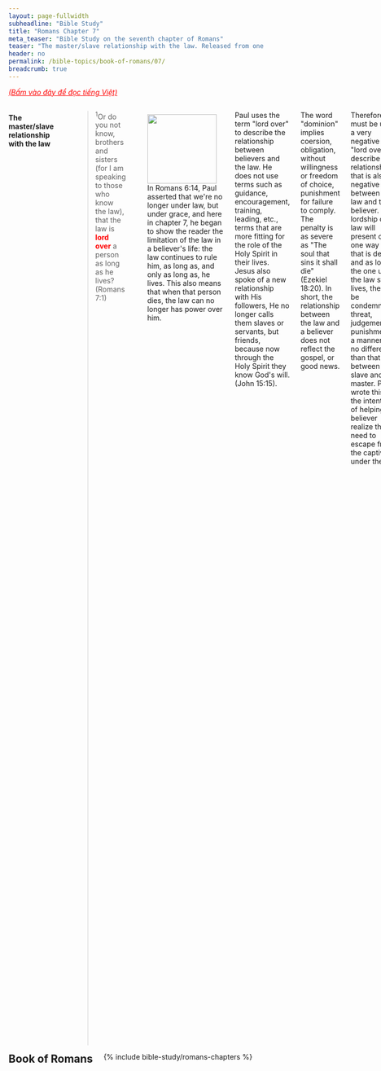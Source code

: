 ```yaml
---
layout: page-fullwidth
subheadline: "Bible Study"
title: "Romans Chapter 7"
meta_teaser: "Bible Study on the seventh chapter of Romans"
teaser: "The master/slave relationship with the law. Released from one to marry another. To bear fruit to God: die to the law. Law/death vs. Spirit/life. The law reveals sin. The commandment brought death, not life. Men's utter helplessness. We need WHO, not HOW."
header: no
permalink: /bible-topics/book-of-romans/07/
breadcrumb: true
---
```

<!--more-->
<p style="font-style: italic;"><a style="color: #ff0000;" href="{{ site.projectname }}/hoc-kinh-thanh/sach-ro-ma/07/">(Bấm vào đây để đọc tiếng Việt)</a></p>
<div class="row">
<div class="medium-8 columns">

<!-- MAIN TEXT -->
<h4 abp="1953"><strong>The master/slave relationship with the law</strong></h4>
<p style="text-align: left;" abp="1960"><strong></strong><blockquote><sup abp="1961">1</sup>Or do you not know, brothers and sisters (for I am speaking to those who know the law), that the law is <span style="color: #ff0000;"><strong>lord over</strong></span> a person as long as he lives? (Romans 7:1) </blockquote></p>
<div>
<p>
<img alt src="{{ site.baseurl }}/images/no-condemnation.jpg" style="border: 0px none; margin: 7px 15px 0px 0px; max-width: 100%; height: 136px; padding: 0px; float: left;">
<p style="text-align: left;" abp="1968">In Romans 6:14, Paul asserted that we're no longer under law, but under grace, and here in chapter 7, he began to show the reader the limitation of the law in a believer's life: the law continues to rule him, as long as, and only as long as, he lives. This also means that when that person dies, the law can no longer has power over him.</p>
</p>
</div>
<p style="text-align: left;">Paul uses the term "lord over" to describe the relationship between believers and the law. He does not use terms such as guidance, encouragement, training, leading, etc., terms that are more fitting for the role of the Holy Spirit in their lives. Jesus also spoke of a new relationship with His followers, He no longer calls them slaves or servants, but friends, because now through the Holy Spirit they know God's will. (John 15:15).</p>
<p style="text-align: left;">The word "dominion" implies coersion, obligation, without willingness or freedom of choice, punishment for failure to comply. The penalty is as severe as "The soul that sins it shall die" (Ezekiel 18:20). In short, the relationship between the law and a believer does not reflect the gospel, or good news.</p>
<p style="text-align: left;">Therefore Paul must be using a very negative term, "lord over," to describe a relationship that is also negative between the law and the believer. The lordship of the law will present only one way out that is death, and as long as the one under the law still lives, there will be condemnation, threat, judgement, punishment, in a manner of no difference than that between a slave and his master. Paul wrote this with the intention of helping the believer realize they need to escape from the captivity under the law.</p>
<h4 style="text-align: left;" abp="1996"><strong>Released from one to marry another</strong></h4>
<p style="text-align: left;" abp="1996"><blockquote><sup>2</sup>For a married woman is bound by law to her husband as long as he lives, but <span style="color: #ff0000;"><strong>if her husband dies, she is released from the law of the marriage</strong></span>. <sup>3</sup>So then, if she is joined to another man while her husband is alive, she will be called an adulteress. But if her husband dies, she is free from that law, and if she is joined to another man, she is not an adulteress. (Romans 7:2-3)</blockquote></p>
<p style="text-align: left;" abp="1996">Paul used an example in marriage based on Jewish custom which allows a wife to remarry without committing adultery. That is when the husband dies, she can marry another. Let us pay attention to three important terms: 1) "the law" which binds the wife to her husband, 2) "husband" is the one with an unbreakable bond to the wife, and lastly 3) "free," as in liberty, or freedom.<br /><br /></p>
<h4 style="text-align: left;" abp="1996"><strong>To bear fruit to God: die to the law</strong></h4>
<p style="text-align: left;" abp="1996"><blockquote><sup>4</sup>So, my brothers and sisters, you also <span style="color: #ff0000;"><strong>died to the law</strong></span> through the body of Christ, so that you could be joined to another, to the one who was raised from the dead, to <span style="color: #ff0000;"><strong>bear fruit to God</strong></span>. (Romans 7:4) </blockquote></p>
<p style="text-align: left;">After using an example of marriage to establish a foundation upon which a wife can marry another man without committing adultery, when her husband dies.&nbsp; Paul now shows us how we can become "wife," or "bride" of Christ.</p>
<p style="text-align: left;">In Paul's example, the wife is released from the law when her husband dies, but in verse 4 above, Paul wrote that the wife, or we believers, died to the law already. It seems Paul is implying that the death of either party will nullify the law that bind them together. But how is it that we're alive and yet can be considered dead to the law? In verse 4 Paul says that it is through the body of Christ. Somehow Christ's death on the cross is now counted toward us as a payment for sin, to purchase us from the law that bound us to the body of death. This is exactly how God's plan of salvation works out. This is miracle of grace that brought tears to my eyes: "How can it be, that Thou my God shouldst die for me."</p>
<p style="text-align: left;">Now let's talk about "<em><span style="color: #008000;">bearing fruit to God.</span></em>" Looking back over the four gospels, especially John 15:5, when Christ Jesus said: "<span style="color: #008000;"><em>I am the vine, and you are the branches. He who is in me, and I in him, will bear much fruit.</em></span>" Over many decades, having read many books and heard many sermons, I was led to believe that "to be in Christ" means to keep doing things that believers should do. But if you have labored with me in this Romans study, patiently follow Paul's lengthy but careful discourse up to this point, you must come to the same conclusion that to be in Christ means, and can only happen when, you died to the law. Let us read verse 4 one more time: "<span style="color: #008000;"><em>So, my brothers and sisters, you also died to the law through the body of Christ, so that you could be joined to another, to the one who was raised from the dead, to bear fruit to God.</em></span>" You died ... so that ... If you haven't done the first step, you cannot proceed to the next. If you haven't died to the law, you cannot become one with Christ. But once you become one with Christ, He will bear fruit in you as a byproduct of such relationship.</p>
<p style="text-align: left;">There is though one more implication before we leave this part of the study. Christ died on our behalf so we may be released from the law that bound us to the old husband, the sinful flesh. What happens when some like the Galatians go back to the law, hence go back to the old husband? Wouldn't this be the ultimate form of spiritual adultary? Of lukewarmness? Of serving two masters? No, choose one and never look back.</p>
<h4 style="text-align: left;" abp="1996"><br /><strong>Law/death vs. Spirit/life</strong></h4>
<p style="text-align: left;" abp="1996"><blockquote><sup>5</sup>For when we were in the flesh, the sinful desires, aroused by the law, were active in the members of our body to <span style="color: #ff0000;"><strong>bear fruit for death</strong></span>. <sup>6</sup>But now we have been released from the law, because <span style="color: #ff0000;"><strong>we have died to what controlled us</strong></span>, so that we may serve in <span style="color: #ff0000;"><strong>the new life of the Spirit</strong></span> and <strong><span style="color: #ff0000;">not under the old written code</span></strong>. (Romans 7:5-6) </blockquote></p>
<p style="text-align: left;">Even now as I'm translating my Vietnamese study notes to English, I'm shocked to see how badly it was translated from the King James version. The Vietnamese translates "For when we were in the flesh," to the effective meaning of "For when we still lived in fleshly pursuit." Though badly translated, it may have helped prove my assessment that there is profound misunderstanding, or willing hypocrisy, on the part of those who hold the faulty view yet not spending any amount of labor trying to understand what Paul is really saying. What happens to "<em><span style="color: #008000;">Study to shew thyself approved unto God, a workman that needeth not to be ashamed, rightly dividing the word of truth</span>.</em>"? (2 Timothy 2:15).</p>
<p style="text-align: left;">Based on the faulty (but practically correct in reflecting the misconception) Vietnamese translation, what does it mean to "be in the flesh?" I assert that the overwhelming majority believes that this means to be lured still by fleshly desires. But before we delve further into this passage to get its true meaning, let us continue to take apart this whole passage.</p>
<p style="text-align: left;">In verse 5, Paul said we were IN THE FLESH, and then in verse 6 he announces a change in status that we have been RELEASED FROM THE LAW. Let us express what he just said in a couple of ways:</p>
<p style="text-align: left;">1. We were in the flesh, because we were still under the law<br data-mce-bogus="1" />2. Because we have been released from the law, we're no longer under the dominion of the flesh</p>
<p style="text-align: left;">Then it stands to reason that to be in the flesh has the same meaning with to be under the law, or conversely to die to the flesh also means to die to the law. This is an amazing truth that believers for thousands of years past have misintepreted and consequently misapplied in ways not reflecting biblical truth.</p>
<p style="text-align: left;">Let's take for example the effect of the law on sin, where it is written in verse 5 above that "<span style="color: #008000;"><em>sinful desires, aroused by the law</em></span>," flies right in the face of conventional understanding that the law helps in restraining the sinful nature. This is what is written in the Bible, that the law actually arouses man's sinful flesh. And if it is so, then why in the world did God give man even more law through the addition of the 10 commandments, beyond what they already knew in their conscience? The answer is, contrary to what many think, He gave the law to show how utterly depraved they all are.</p>
<p style="text-align: left;"><span style="color: #008000;"><em>"For God achieved what the law could not do because it was weakened through the flesh. By sending his own Son in the likeness of sinful flesh and concerning sin, he condemned sin in the flesh." (<a class="NETBibleTagged">Romans 8:3</a>)</em></span></p>
<p style="text-align: left;">In short, relying on the law to live the Christian faith will lead to failure, and the fruit borne by the flesh as it is provoked by the law will only be fruit for death.</p>
<p style="text-align: left;">Verse 6 writes: "<span style="color: #008000;"><em>we have been released from the law ... so that we may serve ...</em></span>" which shows us a pattern contrary to conventional teaching, but will yield abiding fruit, because it is based on God's Word. One who desires to serve God cannot rely on the law as his counselor. "Thy Word is the lamp unto my feet" cannot be the law, or commandments, but Word spoken from heaven as sure as the nails on the cross that: "The righteous will live by faith." God's Word is not commandments written on tablets of stone, because "the letter kills" (2 Corinthians 3:6), but is the Word Himself, is "Christ in you the hope of glory" (Colossians 1:27).</p>
<p style="text-align: left;">So how do we serve God? In the new way of the Spirit, not in the old way of the written code, or law, or rules, or regulations, or commandments.&nbsp; New way vs. Old way, New Covenant vs. Old Covenant. If the Old can bring us salvation then Christ didn't need to die on the cross. The new way of the Spirit is through only one straight and narrow way: faith. For if it is by the power of the Spirit, there is no need of "flesh and blood" that can only produce fruit for death (John 3:6).</p>
<p style="text-align: left;">This is one of the most profound passage on the life of faith. Now having arrived at this point we must come to the understanding that to be "in the flesh" does not mean to keep tripping and falling over common weaknesses or temptations, or conversely to die to the flesh does not mean one strive to become sinless, or reach the goal of no longer falling into temptation, because this is not possible with anyone who has a sinful nature, which all of mankind do possess.</p>
<p style="text-align: left;">To die to the flesh is to no longer operate from the negative position of continually battling against flesh and blood, or to measure our relationship with God based on sins, but on righteousness, on plate already swiped clean by the blood of the Lamb. This believer who, through faith, considers himself already dead to sin, that it no longer holds the power of condemnation upon him. Practically he still sins, because he sins even when he performs his most righteous deeds, but positionally he is as pure as the whitest of snow.</p>
<p style="text-align: left;">The Hebrews of old only focused on the giants to the point they left the promised land and headed back to the desert to die. Is it the same thing with us to day? Are you still battling sins or have you stood the ground of a conqueror with Christ? Are you setting your hearts on things above, or are you looking down like Peter and sink? That is the difference between the old way of the written code, which is the law, and the new way of the Spirit, which is by grace and through faith.</p>
<h4 style="text-align: left;" abp="1996"><br /><strong>The law reveals sin</strong></h4>
<p style="text-align: left;" abp="1996"><blockquote><sup>7</sup>What shall we say then? Is the law sin? Absolutely not! Certainly, I would not have known sin except through the law. For indeed I would not have known what it means to desire something belonging to someone else if the law had not said, " Do not covet." (Romans 7:7) </blockquote></p>
<p style="text-align: left;" abp="1996">It was perhaps for answering someone who might slander what Paul wrote in verse 5 that it was the law that aroused sinful desires, he explained that though that was the unexpected effect of the law, it was by no means the same thing as sin. The law serves to reveal sin for what it is, much like the X-ray which sweeps through the body to reveal diseases that need remedy, but the X-ray itself does not provide the cure, and the X-ray is not the disease it reveals.<br /><br /></p>
<h4 style="text-align: left;" abp="1996"><strong>The commandment brought death, not life</strong></h4>
<p style="text-align: left;" abp="1996"><blockquote><sup>8</sup>But sin, seizing the opportunity through the commandment, produced in me all kinds of wrong desires. For apart from the law, sin is dead. <sup>9</sup>And I was once alive apart from the law, but with the coming of the commandment sin became alive <sup>10</sup>and I died. So I found that the very commandment that was intended to bring life brought death! <sup>11</sup>For sin, seizing the opportunity through the commandment, deceived me and through it I died. (Romans 7:8-11) </blockquote></p>
<p abp="1996" style="text-align: left;">While the law may deter its subjects from the carrying out of the transgression and gives temporary relief, it actually increases sinful desires. It may help a person avoid the temporal consequences of sins, but due to its increasing the internal effect of sins, it drives a person further and further away from God, much like the knowledge of good and evil that drove our first parents away from their Creator.</p>
<p abp="1996" style="text-align: left;">When was Paul, or when were we, alive apart from the law? Perhaps the time in every one of our lives when we were too young to develop a conciousness of good and evil. But that time of childhood innocense quickly left us as we grew up, and the commandment, or the conscience of everyone be they Jews or not, bring sin to life and we all died spiritually as a result.</p>
<p abp="1996" style="text-align: left;">Wasn't this what happened to Eve (who represents mankind, whereas Adam is a type of Christ) after she ate of the tree of the knowledge of good and evil? In Genesis 2:17, God said: "<span style="color: #008000;"><em>You must not eat from the tree of the knowledge of good and evil, for when you eat from it you will certainly die</em></span>."</p>
<p abp="1996" style="text-align: left;">How can it be that "<em><span style="color: #008000;">the very commandment that was intended to bring life brought death!</span></em>"? Commandment such as "Do not covet," "Honor your parents," and others, how can they bring death? Ah, but they indeed can, for one simple reason, mankind, just like Eve, lost the ability to carry out God's golden rules. When they still walked with God in the garden, they had no other gods before Him, until they invited one into their minds in the form of the knowledge of good and evil. The golden rules now show them the glory that is but a distant memory; it showed them how far they have fallen short of God's glory. Nevertheless, it was intended to bring life when it can successfully nudge the sinner toward their Savior, but it will bring death to those who try to uphold it to achieve God's righteousness.</p>
<p abp="1996" style="text-align: left;">In their present fallen state, it would be better for them not to have the commandments, but it's too late, because the law had already became their master since they ate of the forbidden tree.</p>
<p abp="1996" style="text-align: left;">What opportunity does the law provide for sin? How does sin deceive men through it? Perhaps it deceives them much like how the snake deceived Eve. Over the ages, men have been deceived into thinking that the way to salvation is through some form of observances of certain law. But according to verse 10 above, the laws bring death, not life; it brings death through the revealing of sins, and of condemnation as a consequence of such revelation. Many Christians are still deceived in this way; the law may have played a part in leading them to Christ, but now they lift it up like an idol. Instead of being humbled by the law, they become haughty because of it.</p>
<h4 style="text-align: left;" abp="1996"><br /><strong>Men's utter helplessness</strong></h4>
<p style="text-align: left;" abp="1996"><blockquote><sup>13</sup>Did that which is good, then, become death to me? Absolutely not! But sin, so that it would be shown to be sin, produced death in me through what is good, so that through the commandment sin would become utterly sinful. <sup>14</sup>For we know that the law is spiritual- but I am unspiritual, sold into slavery to sin. <sup>15</sup>For I donʼt understand what I am doing. For I do not do what I want- instead, I do what I hate. <sup>16</sup>But if I do what I donʼt want, I agree that the law is good. <sup>17</sup>But now it is no longer me doing it, but sin that lives in me. <sup>18</sup>For I know that nothing good lives in me, that is, in my flesh. For I want to do the good, but I cannot do it. <sup>19</sup>For I do not do the good I want, but I do the very evil I do not want! <sup>20</sup>Now if I do what I do not want, it is no longer me doing it but sin that lives in me. (Romans 7:13-20)</blockquote></p>
<p style="text-align: left;" abp="1996">This series of verses further confirmed what Paul wrote in verse 10 above, that the commandment brought death instead of life. It brought death because of men's inability to do what they know is good, and it increased tendency toward things that they know they should not do.</p>
<p style="text-align: left;" abp="1996">In verse 18, Paul asserted that "<span style="color: #008000;"><em>nothing good lives in me.</em></span>" If what Paul said is true, how can something good come out of something that has nothing good within it? Then what amount of exhortation, teaching, admonition, training, can produce light out of utter darkness? life out of death? Flesh can only give birth to flesh, and the perishable cannot inherit the imperishable (I Cor 15:50). This should lead to the understanding that the common approach of ministries based on exhortation toward behavior modification will inevitably lead to frustrating Christian experiences. Why preach to the dead? About the only thing one can do with the dead is to bring them to someone who can give them life.</p>
<p style="text-align: left;" abp="1996">In short, now dwells within Paul two realities, one of the mind that knows and willing to do what is good, and one of the flesh that wants to do evil.</p>
<h4 style="text-align: left;" abp="1996"><strong>We need WHO, not HOW</strong></h4>
<p style="text-align: left;" abp="1996"><blockquote><sup>21</sup>So, I find the law that when I want to do good, evil is present with me. <sup>22</sup>For I delight in the law of God in my inner being. <sup>23</sup>But I see a different law in my members waging war against the law of my mind and making me captive to the law of sin that is in my members. <sup>24</sup>Wretched man that I am! Who will rescue me from this body of death? <sup>25</sup>Thanks be to God through Jesus Christ our Lord! So then, I myself serve the law of God with my mind, but with my flesh I serve the law of sin. (Romans 7:21-25) </blockquote></p>
<p style="text-align: left;" abp="1996">The law Paul spoke of in verse 21 is a statement of undisputable truth that his evil tendency is ever present within him. His life has two parts, one part of flesh that is a slave under sin, and another of his mind that desires to serve God. It is this battle between the flesh and the mind/spirit that puts him in constant struggle that he had to call out: "Wretched man that I am!" This should dispel any notion that Paul has got it all figured out, that his Christian life is one of an overcomer based on conventional teaching.</p>
<p style="text-align: left;" abp="1996">But it is his subsequent question that gives us the answer to how he escaped this conundrum: Who will rescue me from this body of death? The question is not who will show him how to overcome the sin of his flesh, but who will save him. Not how many thousand tips and techniques on how to lead a victorious life, but WHO. Not how to train this dead body so that it will one day will become a champion, but WHO. And yes, once again I risk an overuse of this complaint, that even as Christ came to show us the WHO, men went on continuing to teach the walking dead to behave as fully functional children of God.</p>
<p style="text-align: left;" abp="1996">&nbsp;</p>
<p abp="1999" style="text-align: left;"><em abp="2000" style="color: #999999;"><span abp="2001" style="font-size: 10pt; line-height: 1.2em;">Scripture quoted by permission. All scripture quotations, unless otherwise indicated, are taken from the NET Bible® copyright ©1996-2006 by Biblical Studies Press, L.L.C. All rights reserved.</span></em></p>
<p style="text-align: left;" abp="2002"><span style="color: #999999;" abp="2003"><em abp="2004"><span style="font-size: 10pt;" abp="2005">Nghi Nguyen</span></em></span></p>

<div class="alert-box text radius "><p><em abp="2000" style="color: #999999;">Disclaimer: This is my own opinion on the topic, which does not necessarily reflect the church's theology, or beliefs of the individuals in it — Nghi Nguyen</em></p></div>
</div><!-- /.medium-8.columns -->
<div class="bible-index medium-4 columns">
<h2 style="margin: 0px">Book of Romans</h2>
        {% include bible-study/romans-chapters %}
</div><!-- /.medium-4.columns -->
</div><!-- /.row -->
